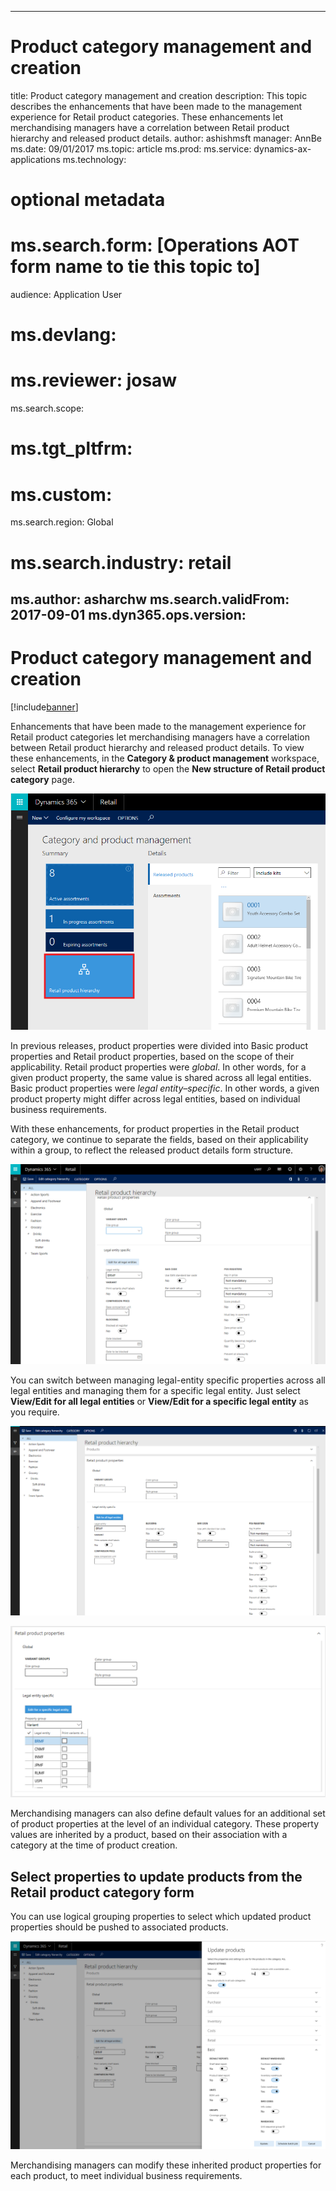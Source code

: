
---
# Product category management and creation

title: Product category management and creation
description: This topic describes the enhancements that have been made to the management experience for Retail product categories. These enhancements let merchandising managers have a correlation between Retail product hierarchy and released product details.
author: ashishmsft
manager: AnnBe
ms.date: 09/01/2017
ms.topic: article
ms.prod: 
ms.service: dynamics-ax-applications
ms.technology: 

# optional metadata

# ms.search.form:  [Operations AOT form name to tie this topic to]
audience: Application User
# ms.devlang: 
# ms.reviewer: josaw
ms.search.scope: 
# ms.tgt_pltfrm: 
# ms.custom: 
ms.search.region: Global
# ms.search.industry: retail
ms.author: asharchw
ms.search.validFrom: 2017-09-01
ms.dyn365.ops.version: 
---

# Product category management and creation

[!include[banner](./includes/banner.md)]

Enhancements that have been made to the management experience for Retail product categories let merchandising managers have a correlation between Retail product hierarchy and released product details. To view these enhancements, in the **Category & product management**  workspace, select **Retail product hierarchy** to open the **New structure of Retail product category** page. 

![Category & product management workspace](media/LaunchRetailProductHierarchy.png)

In previous releases, product properties were divided into Basic product properties and Retail product properties, based on the scope of their applicability. Retail product properties were *global*. In other words, for a given product property, the same value is shared across all legal entities. Basic product properties were *legal entity–specific*. In other words, a given product property might differ across legal entities, based on individual business requirements.

With these enhancements, for product properties in the Retail product category, we continue to separate the fields, based on their applicability within a group, to reflect the released product details form structure.

![Grouping of fields based on their scope of applicability](media/NoticeGroupingOfFieldsBasedOnTheirScope.PNG)

You can switch between managing legal-entity specific properties across all legal entities and managing them for a specific legal entity. Just select **View/Edit for all legal entities** or **View/Edit for a specific legal entity** as you require.

![Toggle view between an individual and all Legal entities](media/ToggleBackToEditForSpecificLegalEntity.PNG)

![Toggle view between an individual and all Legal entities](media/ToggleToEditForAllLegalEntities.PNG)  

Merchandising managers can also define default values for an additional set of product properties at the level of an individual category. These property values are inherited by a product, based on their association with a category at the time of product creation.

## Select properties to update products from the Retail product category form

You can use logical grouping properties to select which updated product properties should be pushed to associated products.

![New enhanced view of Update products](media/NewUpdateProductsEnhancedView.PNG)

Merchandising managers can modify these inherited product properties for each product, to meet individual business requirements.
